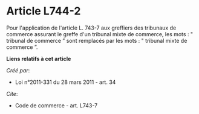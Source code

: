 # Article L744-2

Pour l'application de l'article L. 743-7 aux greffiers des tribunaux de commerce assurant le greffe d'un tribunal mixte de
commerce, les mots : " tribunal de commerce ” sont remplacés par les mots : " tribunal mixte de commerce ”.

**Liens relatifs à cet article**

_Créé par_:

  - Loi n°2011-331 du 28 mars 2011 - art. 34

_Cite_:

  - Code de commerce - art. L743-7
